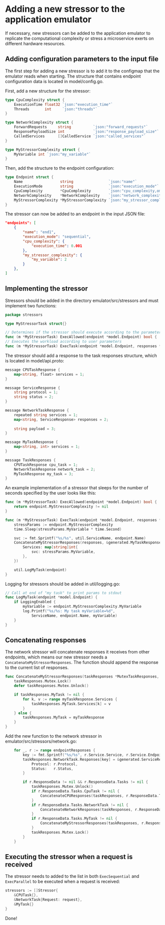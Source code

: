 # Adding a new stressor to the application emulator

If necessary, new stressors can be added to the application emulator to replicate the computational complexity or stress a microservice exerts on different hardware resources.

## Adding configuration parameters to the input file

The first step for adding a new stressor is to add it to the configmap that the emulator reads when starting.
The structure that contains endpoint configuration data is located in model/config.go.

First, add a new structure for the stressor:

```go
type CpuComplexity struct {
    ExecutionTime float32 `json:"execution_time"`
    Threads       int     `json:"threads"`
}

type NetworkComplexity struct {
    ForwardRequests     string          `json:"forward_requests"`
    ResponsePayloadSize int             `json:"response_payload_size"`
    CalledServices      []CalledService `json:"called_services"`
}

type MyStressorComplexity struct {
    MyVariable int `json:"my_variable"`
}
```

Then, add the structure to the endpoint configuration:

```go
type Endpoint struct {
    Name                 string                `json:"name"`
    ExecutionMode        string                `json:"execution_mode"`
    CpuComplexity        *CpuComplexity        `json:"cpu_complexity,omitempty"`
    NetworkComplexity    *NetworkComplexity    `json:"network_complexity,omitempty"`
    MyStressorComplexity *MyStressorComplexity `json:"my_stressor_complexity,omitempty"`
}
```

The stressor can now be added to an endpoint in the input JSON file:

```json
"endpoints": [
    {
        "name": "end1",
        "execution_mode": "sequential",
        "cpu_complexity": {
            "execution_time": 0.001
        },
        "my_stressor_complexity": {
            "my_variable": 2
        }
    },
]
```

## Implementing the stressor

Stressors should be added in the directory emulator/src/stressors and must implement two functions:

```go
package stressors

type MyStressorTask struct{}

// Determines if the stressor should execute according to the parameters provided by the user
func (m *MyStressorTask) ExecAllowed(endpoint *model.Endpoint) bool { ... }
// Executes the workload according to user parameters
func (m *MyStressorTask) ExecTask(endpoint *model.Endpoint, responses *MutexTaskResponses) { ... }
```

The stressor should add a response to the task responses structure, which is located in model/api.proto:

```go
message CPUTaskResponse {
    map<string, float> services = 1;
}

message ServiceResponse {
    string protocol = 1;
    string status = 2;
}

message NetworkTaskResponse {
    repeated string services = 1;
    map<string, ServiceResponse> responses = 2;
    
    string payload = 3;
}

message MyTaskResponse {
    map<string, int> services = 1;
}

message TaskResponses {
    CPUTaskResponse cpu_task = 1;
    NetworkTaskResponse network_task = 2;
    MyTaskResponse my_task = 3;
}
```

An example implementation of a stressor that sleeps for the number of seconds specified by the user looks like this:

```go
func (m *MyStressorTask) ExecAllowed(endpoint *model.Endpoint) bool {
    return endpoint.MyStressorComplexity != nil
}

func (m *MyStressorTask) ExecTask(endpoint *model.Endpoint, responses *MutexTaskResponses) {
    stressParams := endpoint.MyStressorComplexity
    time.Sleep(stressParams.MyVariable * time.Second)

    svc := fmt.Sprintf("%s/%s", util.ServiceName, endpoint.Name)
    ConcatenateMyStressorResponses(responses, &generated.MyTaskResponse{
        Services: map[string]int{
            svc: stressParams.MyVariable,
        },
    })

    util.LogMyTask(endpoint)
}
```

Logging for stressors should be added in util/logging.go:

```go
// Call at end of "my task" to print params to stdout
func LogMyTask(endpoint *model.Endpoint) {
    if LoggingEnabled {
        myVariable := endpoint.MyStressorComplexity.MyVariable
        log.Printf("%s/%s: My task myVariable=%d",
            ServiceName, endpoint.Name, myVariable)
    }
}
```

## Concatenating responses

The network stressor will concatenate responses it receives from other endpoints, which means our new stressor needs a `ConcatenateMyStressorResponses`. The function should append the response to the current list of responses.

```go
func ConcatenateMyStressorResponses(taskResponses *MutexTaskResponses, myTaskResponse *generated.MyTaskResponse) {
    taskResponses.Mutex.Lock()
    defer taskResponses.Mutex.Unlock()

    if taskResponses.MyTask != nil {
        for k, v := range myTaskResponse.Services {
            taskResponses.MyTask.Services[k] = v
        }
    } else {
        taskResponses.MyTask = myTaskResponse
    }
}
```

Add the new function to the network stressor in emulator/src/stressors/network.go:

```go
    for _, r := range endpointResponses {
        key := fmt.Sprintf("%s/%s", r.Service.Service, r.Service.Endpoint)
        taskResponses.NetworkTask.Responses[key] = &generated.ServiceResponse{
            Protocol: r.Protocol,
            Status:   r.Status,
        }

        if r.ResponseData != nil && r.ResponseData.Tasks != nil {
            taskResponses.Mutex.Unlock()
            if r.ResponseData.Tasks.CpuTask != nil {
                ConcatenateCPUResponses(taskResponses, r.ResponseData.Tasks.CpuTask)
            }
            if r.ResponseData.Tasks.NetworkTask != nil {
                ConcatenateNetworkResponses(taskResponses, r.ResponseData.Tasks.NetworkTask, nil)
            }
            if r.ResponseData.Tasks.MyTask != nil {
                ConcatenateMyStressorResponses(taskResponses, r.ResponseData.Tasks.MyTask)
            }
            taskResponses.Mutex.Lock()
        }
    }
```

## Executing the stressor when a request is received

The stressor needs to added to the list in both `ExecSequential` and `ExecParallel` to be executed when a request is received:

```go
stressors := []Stressor{
    &CPUTask{},
    &NetworkTask{Request: request},
    &MyTask{}
}
```

Done!
